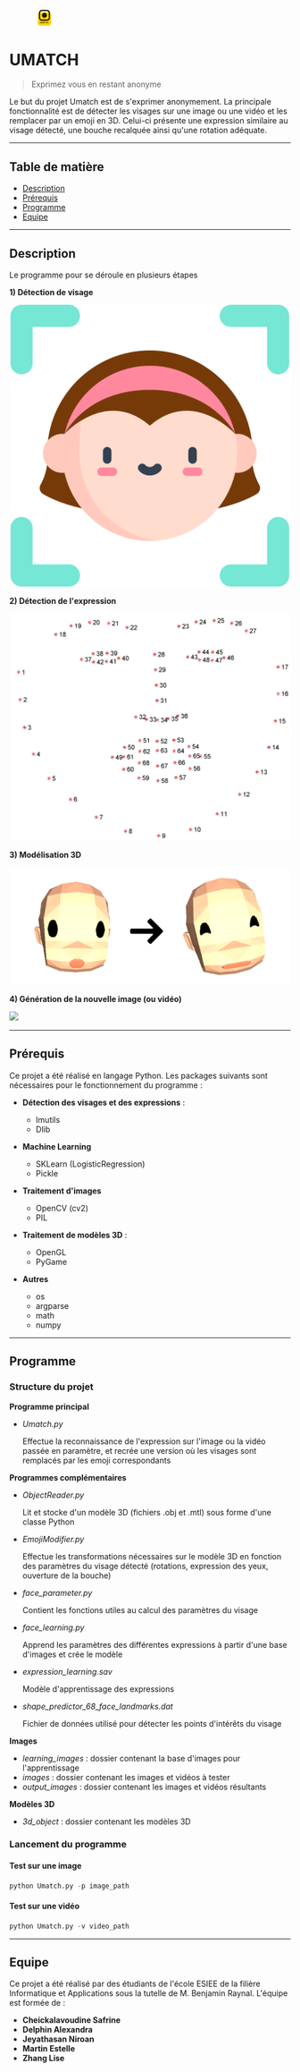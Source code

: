 <p style="max-width:25%; text-align:center;"><img style="max-width:25%;" src="https://github.com/NiroanESIEE/umatch/blob/master/media/logo_umatch.png"></p>

# UMATCH
> Exprimez vous en restant anonyme

Le but du projet Umatch est de s'exprimer anonymement. La principale fonctionnalité est de détecter les visages sur une image ou une vidéo et les remplacer par un emoji en 3D. Celui-ci présente une expression similaire au visage détecté, une bouche recalquée ainsi qu'une rotation adéquate.

---

## Table de matière

- [Description](#Description)
- [Prérequis](#prerequis)
- [Programme](#programme)
- [Equipe](#equipe)

---

## Description

Le programme pour se déroule en plusieurs étapes

**1) Détection de visage**

<img src="https://github.com/NiroanESIEE/umatch/blob/master/media/detection_visage.png">

**2) Détection de l'expression**

<img src="https://github.com/NiroanESIEE/umatch/blob/master/media/facial_landmarks_68.jpg">

**3) Modélisation 3D**

<img src="https://github.com/NiroanESIEE/umatch/blob/master/media/modelisation_3d.png">

**4) Génération de la nouvelle image (ou vidéo)**

<img src="https://github.com/NiroanESIEE/umatch/blob/master/media/example.png">

---

## Prérequis

Ce projet a été réalisé en langage Python. Les packages suivants sont nécessaires pour le fonctionnement du programme :

- **Détection des visages et des expressions** :
	- Imutils
	- Dlib

- **Machine Learning**
	- SKLearn (LogisticRegression)
	- Pickle
	
- **Traitement d'images**
	- OpenCV (cv2)
	- PIL
	
- **Traitement de modèles 3D** :
	- OpenGL
	- PyGame

- **Autres**
	- os
	- argparse
	- math
	- numpy

---
	
## Programme

### Structure du projet

**Programme principal**

- *Umatch.py*

	Effectue la reconnaissance de l'expression sur l'image ou la vidéo passée en paramètre, et recrée une version où les visages sont remplacés par les emoji correspondants
	
**Programmes complémentaires**

- *ObjectReader.py*

	Lit et stocke d'un modèle 3D (fichiers .obj et .mtl) sous forme d'une classe Python

- *EmojiModifier.py*

	Effectue les transformations nécessaires sur le modèle 3D en fonction des paramètres du visage détecté (rotations, expression des yeux, ouverture de la bouche)

- *face_parameter.py*

	Contient les fonctions utiles au calcul des paramètres du visage
	
- *face_learning.py*

	Apprend les paramètres des différentes expressions à partir d'une base d'images et crée le modèle

- *expression_learning.sav*

	Modèle d'apprentissage des expressions

- *shape_predictor_68_face_landmarks.dat*

	Fichier de données utilisé pour détecter les points d'intérêts du visage
	
**Images**

- *learning_images* : dossier contenant la base d'images pour l'apprentissage
- *images* : dossier contenant les images et vidéos à tester
- *output_images* : dossier contenant les images et vidéos résultants
	
**Modèles 3D**

- *3d_object* : dossier contenant les modèles 3D

### Lancement du programme

#### Test sur une image

```python
python Umatch.py -p image_path
```

#### Test sur une vidéo

```python
python Umatch.py -v video_path
```

---

## Equipe

Ce projet a été réalisé par des étudiants de l'école ESIEE de la filière Informatique et Applications sous la tutelle de M. Benjamin Raynal.
L'équipe est formée de :
- **Cheickalavoudine Safrine**
- **Delphin Alexandra**
- **Jeyathasan Niroan**
- **Martin Estelle**
- **Zhang Lise**
